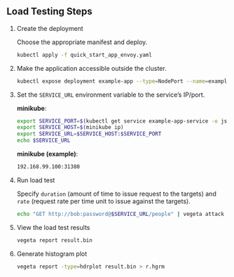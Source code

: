 ## Load Testing Steps

1. Create the deployment

    Choose the appropriate manifest and deploy.
   
    ```bash
    kubectl apply -f quick_start_app_envoy.yaml 
    ```

1. Make the application accessible outside the cluster.

    ```bash
    kubectl expose deployment example-app --type=NodePort --name=example-app-service --port=8080
    ```
   
1. Set the `SERVICE_URL` environment variable to the service’s IP/port.

   **minikube**:

    ```bash
    export SERVICE_PORT=$(kubectl get service example-app-service -o jsonpath='{.spec.ports[?(@.port==8080)].nodePort}')
    export SERVICE_HOST=$(minikube ip)
    export SERVICE_URL=$SERVICE_HOST:$SERVICE_PORT
    echo $SERVICE_URL
    ```

   **minikube (example)**:

    ```bash
    192.168.99.100:31380
    ```
   
1. Run load test

    Specify `duration` (amount of time to issue request to the targets) and `rate` (request rate per time unit to
    issue against the targets).

    ```bash
    echo "GET http://bob:password@$SERVICE_URL/people" | vegeta attack -duration=1s -rate=10 > result.bin
    ```
   
1. View the load test results

    ```bash
    vegeta report result.bin
    ```
   
1. Generate histogram plot

    ```bash
    vegeta report -type=hdrplot result.bin > r.hgrm
    ```